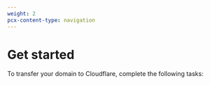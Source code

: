 ```yaml
---
weight: 2
pcx-content-type: navigation
---
```


# Get started

To transfer your domain to Cloudflare, complete the following tasks:

<DirectoryListing path="/get-started" />

